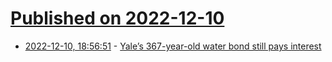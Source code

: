 # [Published on 2022-12-10](index.md)

* [2022-12-10, 18:56:51](https://news.ycombinator.com/item?id=33935566) - [Yale’s 367-year-old water bond still pays interest](https://news.yale.edu/2015/09/22/living-artifact-dutch-golden-age-yale-s-367-year-old-water-bond-still-pays-interest)
